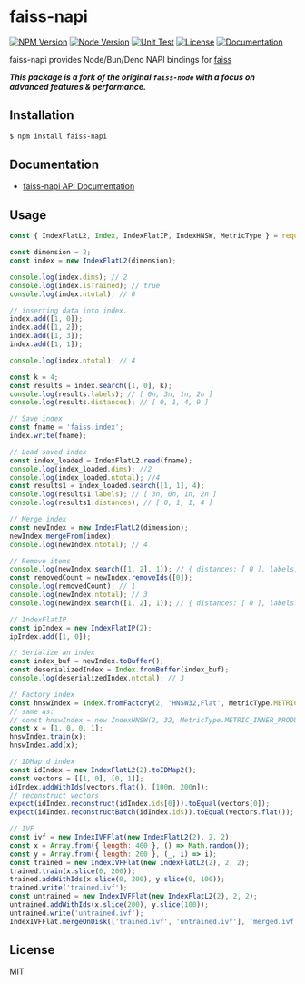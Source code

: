 # faiss-napi
[![NPM Version](https://img.shields.io/npm/v/faiss-napi?logo=npm)](https://www.npmjs.com/package/faiss-napi)
[![Node Version](https://img.shields.io/node/v/faiss-napi)](https://github.com/asilvas/faiss-node)
[![Unit Test](https://github.com/ewfian/faiss-node/actions/workflows/unit_test.yml/badge.svg)](https://github.com/asilvas/faiss-node/actions/workflows/unit_test.yml)
[![License](https://img.shields.io/github/license/asilvas/faiss-node)](https://github.com/asilvas/faiss-node)
[![Documentation](https://img.shields.io/badge/api-reference-blue.svg)](https://asilvas.github.io/faiss-node/)


faiss-napi provides Node/Bun/Deno NAPI bindings for [faiss](https://github.com/facebookresearch/faiss)

_**This package is a fork of the original `faiss-node` with a focus on advanced features & performance.**_


## Installation

```sh
$ npm install faiss-napi
```

## Documentation

* [faiss-napi API Documentation](https://asilvas.github.io/faiss-node/)

## Usage

```javascript
const { IndexFlatL2, Index, IndexFlatIP, IndexHNSW, MetricType } = require('faiss-napi');

const dimension = 2;
const index = new IndexFlatL2(dimension);

console.log(index.dims); // 2
console.log(index.isTrained); // true
console.log(index.ntotal); // 0

// inserting data into index.
index.add([1, 0]);
index.add([1, 2]);
index.add([1, 3]);
index.add([1, 1]);

console.log(index.ntotal); // 4

const k = 4;
const results = index.search([1, 0], k);
console.log(results.labels); // [ 0n, 3n, 1n, 2n ]
console.log(results.distances); // [ 0, 1, 4, 9 ]

// Save index
const fname = 'faiss.index';
index.write(fname);

// Load saved index
const index_loaded = IndexFlatL2.read(fname);
console.log(index_loaded.dims); //2
console.log(index_loaded.ntotal); //4
const results1 = index_loaded.search([1, 1], 4);
console.log(results1.labels); // [ 3n, 0n, 1n, 2n ]
console.log(results1.distances); // [ 0, 1, 1, 4 ]

// Merge index
const newIndex = new IndexFlatL2(dimension);
newIndex.mergeFrom(index);
console.log(newIndex.ntotal); // 4

// Remove items
console.log(newIndex.search([1, 2], 1)); // { distances: [ 0 ], labels: [ 1n ] }
const removedCount = newIndex.removeIds([0]);
console.log(removedCount); // 1
console.log(newIndex.ntotal); // 3
console.log(newIndex.search([1, 2], 1)); // { distances: [ 0 ], labels: [ 0n ] }

// IndexFlatIP
const ipIndex = new IndexFlatIP(2);
ipIndex.add([1, 0]);

// Serialize an index
const index_buf = newIndex.toBuffer();
const deserializedIndex = Index.fromBuffer(index_buf);
console.log(deserializedIndex.ntotal); // 3

// Factory index
const hnswIndex = Index.fromFactory(2, 'HNSW32,Flat', MetricType.METRIC_INNER_PRODUCT);
// same as:
// const hnswIndex = new IndexHNSW(2, 32, MetricType.METRIC_INNER_PRODUCT)
const x = [1, 0, 0, 1];
hnswIndex.train(x);
hnswIndex.add(x);

// IDMap'd index
const idIndex = new IndexFlatL2(2).toIDMap2();
const vectors = [[1, 0], [0, 1]];
idIndex.addWithIds(vectors.flat(), [100n, 200n]);
// reconstruct vectors
expect(idIndex.reconstruct(idIndex.ids[0])).toEqual(vectors[0]);
expect(idIndex.reconstructBatch(idIndex.ids)).toEqual(vectors.flat());

// IVF
const ivf = new IndexIVFFlat(new IndexFlatL2(2), 2, 2);
const x = Array.from({ length: 400 }, () => Math.random());
const y = Array.from({ length: 200 }, (_, i) => i);
const trained = new IndexIVFFlat(new IndexFlatL2(2), 2, 2);
trained.train(x.slice(0, 200));
trained.addWithIds(x.slice(0, 200), y.slice(0, 100));
trained.write('trained.ivf');
const untrained = new IndexIVFFlat(new IndexFlatL2(2), 2, 2);
untrained.addWithIds(x.slice(200), y.slice(100));
untrained.write('untrained.ivf');
IndexIVFFlat.mergeOnDisk(['trained.ivf', 'untrained.ivf'], 'merged.ivf', 'merged.ivfdata');
```

## License

MIT